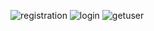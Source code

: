 ![registration](https://github.com/user-attachments/assets/9603fe52-73d0-405d-97f8-014227f2b13b)
![login](https://github.com/user-attachments/assets/3efe9623-5a51-4a29-bd4c-fe29f0a717da)
![getuser](https://github.com/user-attachments/assets/0b0b38b2-c135-4137-8e62-2cfeb676c7e6)
